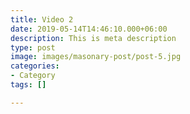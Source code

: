 ```yaml
---
title: Video 2
date: 2019-05-14T14:46:10.000+06:00
description: This is meta description
type: post
image: images/masonary-post/post-5.jpg
categories:
- Category
tags: []

---
```

